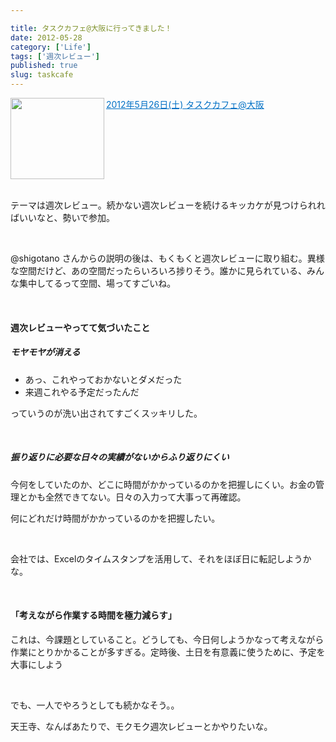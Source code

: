```yaml
---

title: タスクカフェ@大阪に行ってきました！
date: 2012-05-28
category: ['Life']
tags: ['週次レビュー']
published: true
slug: taskcafe
---
```


<a href="http://dl.dropbox.com/u/797388/taskcafe_osaka/index.html" target="_blank"><img class="alignleft" align="left" border="0" src="http://capture.heartrails.com/150x130/shadow?http://dl.dropbox.com/u/797388/taskcafe_osaka/index.html" alt="" width="150" height="130" /></a><a style="color:#0070C5;" href="http://dl.dropbox.com/u/797388/taskcafe_osaka/index.html" target="_blank">2012年5月26日(土) タスクカフェ@大阪</a><a href="http://b.hatena.ne.jp/entry/http://dl.dropbox.com/u/797388/taskcafe_osaka/index.html" target="_blank"><img border="0" src="http://b.hatena.ne.jp/entry/image/http://dl.dropbox.com/u/797388/taskcafe_osaka/index.html" alt="" /></a><br style="clear:both;" /><br>

<p>テーマは週次レビュー。続かない週次レビューを続けるキッカケが見つけられればいいなと、勢いで参加。</p>


<br />

<p>@shigotano さんからの説明の後は、もくもくと週次レビューに取り組む。異様な空間だけど、あの空間だったらいろいろ捗りそう。誰かに見られている、みんな集中してるって空間、場ってすごいね。</p>

<br />

<h4>週次レビューやってて気づいたこと</h4>
<h5>モヤモヤが消える</h5>
<ul>
  <li>あっ、これやっておかないとダメだった</li>
  <li>来週これやる予定だったんだ</li>
</ul>

<p>っていうのが洗い出されてすごくスッキリした。</p>

<br />

<h5>振り返りに必要な日々の実績がないからふり返りにくい</h5>
<p>今何をしていたのか、どこに時間がかかっているのかを把握しにくい。お金の管理とかも全然できてない。日々の入力って大事って再確認。</p>

<p>何にどれだけ時間がかかっているのかを把握したい。</p>

<br />
<p>会社では、Excelのタイムスタンプを活用して、それをほぼ日に転記しようかな。</p>



<br />
<h4>「考えながら作業する時間を極力減らす」</h4>
<p>これは、今課題としていること。どうしても、今日何しようかなって考えながら作業にとりかかることが多すぎる。定時後、土日を有意義に使うために、予定を大事にしよう</p>


<br />
<p>でも、一人でやろうとしても続かなそう。。</p>
<p>天王寺、なんばあたりで、モクモク週次レビューとかやりたいな。</p>
